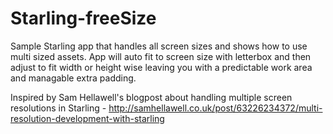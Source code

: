 Starling-freeSize
=================

Sample Starling app that handles all screen sizes and shows how to use multi sized assets. App will auto fit to screen size with letterbox and then adjust to fit width or height wise leaving you with a predictable work area and managable extra padding.

Inspired by Sam Hellawell's blogpost about handling multiple screen resolutions in Starling - http://samhellawell.co.uk/post/63226234372/multi-resolution-development-with-starling
